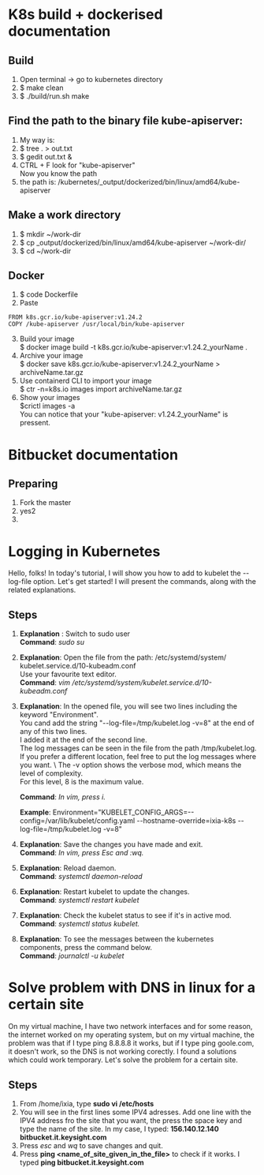# K8s build + dockerised documentation

Build
-

1. Open terminal -> go to kubernetes directory
2. \$ make clean
3. \$ ./build/run.sh make

Find the path to the binary file kube-apiserver:
-

1. My way is:
2. \$ tree . > out.txt
3. \$ gedit out.txt &
4. CTRL + F look for "kube-apiserver" \
 Now you know the path
5. the path is: /kubernetes/_output/dockerized/bin/linux/amd64/kube-apiserver

Make a work directory
-

1. \$ mkdir ~/work-dir
2. \$ cp _output/dockerized/bin/linux/amd64/kube-apiserver ~/work-dir/
3. \$ cd ~/work-dir

Docker
-

1. $ code Dockerfile
2. Paste
```docker
FROM k8s.gcr.io/kube-apiserver:v1.24.2
COPY /kube-apiserver /usr/local/bin/kube-apiserver

```
3. Build your image\
$ docker image build -t k8s.gcr.io/kube-apiserver:v1.24.2_yourName .
4. Archive your image\
$ docker save k8s.gcr.io/kube-apiserver:v1.24.2_yourName > archiveName.tar.gz
5. Use containerd CLI to import your image\
$ ctr -n=k8s.io images import archiveName.tar.gz 
6. Show your images\
$crictl images -a\
You can notice that your "kube-apiserver: v1.24.2_yourName" is pressent.

# Bitbucket documentation

Preparing
-

1. Fork the master
2. yes2
3. 

# Logging in Kubernetes

Hello, folks! In today's tutorial, I will show you how to add to kubelet the --log-file option.
Let's get started!
I will present the commands, along with the related explanations.


Steps
-

1. **Explanation** : Switch to sudo user \
   **Command**: *sudo su*

2.  **Explanation**: Open the file from the path: /etc/systemd/system/ kubelet.service.d/10-kubeadm.conf \
                 Use your favourite text editor. \
    **Command**: *vim /etc/systemd/system/kubelet.service.d/10-kubeadm.conf*

3.  **Explanation**: In the opened file, you will see two lines including the keyword "Environment". \
                 You cand add the string "--log-file=/tmp/kubelet.log -v=8" at the end of any of this two lines. \
                 I added it at the end of the second line. \
                 The log messages can be seen in the file from the path /tmp/kubelet.log. If you prefer a different location,
                 feel free to put the log messages where you want. \ The -v option shows the verbose mod, which means the level of complexity. \
                 For this level, 8 is the maximum value.

    **Command**: *In vim, press i.*

    **Example**: Environment="KUBELET_CONFIG_ARGS=--config=/var/lib/kubelet/config.yaml --hostname-override=ixia-k8s --log-file=/tmp/kubelet.log -v=8"

4.  **Explanation**: Save the changes you have made and exit. \
    **Command**: *In vim, press Esc and :wq.*

5.  **Explanation**: Reload daemon. \
    **Command**: *systemctl daemon-reload*

6.  **Explanation**: Restart kubelet to update the changes. \
    **Command**: *systemctl restart kubelet*

7.  **Explanation**: Check the kubelet status to see if it's in active mod. \
    **Command**: *systemctl status kubelet.*

8.  **Explanation**: To see the messages between the kubernetes components, press the command below. \
    **Command**: *journalctl -u kubelet*

# Solve problem with DNS in linux for a certain site

On my virtual machine, I have two network interfaces and for some reason, the internet worked on my operating system, but on my virtual machine, the problem was that if I type ping 8.8.8.8 it works, but if I type ping goole.com, it doesn't work, so the DNS is not working corectly. I found a solutions which could work temporary. Let's solve the problem for a certain site.

Steps
-

1. From /home/ixia, type **sudo vi /etc/hosts**
2. You will see in the first lines some IPV4 adresses. Add one line with the IPV4 address fro the site that you want, the press the space key and type the name of the site. In my case, I typed: **156.140.12.140  bitbucket.it.keysight.com**
3. Press *esc* and *wq* to save changes and quit.
4. Press **ping <name_of_site_given_in_the_file>** to check if it works. I typed **ping bitbucket.it.keysight.com**


